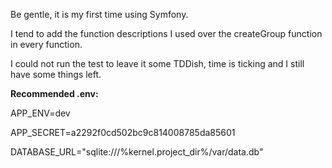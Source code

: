 Be gentle, it is my first time using Symfony.


I tend to add the function descriptions I used over the createGroup function in every function.


I could not run the test to leave it some TDDish, time is ticking and I still have some things left.

**Recommended .env:**

APP_ENV=dev

APP_SECRET=a2292f0cd502bc9c814008785da85601

DATABASE_URL="sqlite:///%kernel.project_dir%/var/data.db"